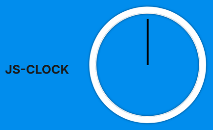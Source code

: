 # JS-CLOCK
<!DOCTYPE html>
<html lang="en">
<head>
     <meta charset="utf-8">
    <title>Dee's Clock</title>
</head>
<body>
   <div class="clock">
       <div class="clock-face">
           <div class="hand hour-hand"></div>
           <div class="hand min-hand"></div>
           <div class="hand sec-hand"></div>
       </div>
   </div>


   <style>
       html {
           background:#018DED url(https://unsplash.it/1500/1000?image=881&blur=5);;
           background-size: cover;
           font-family:'Franklin Gothic Medium';
           text-align: center;
           font-size: 10px;
       }

       body {
           margin: 0;
           font-size: 2rem;
           display: flex;
           flex: 1;
           min-height: 100vh;
           align-items: center;
     
       }

       .clock {
           width: 30rem;
           height: 30rem;
           border: 20px solid white;
           border-radius: 50%;
           margin: 50px auto;
           position: relative;
           padding: 2rem;
           box-shadow: 0 0 0 4px rgba(0,0,0,0.1),
           inset 0 0 0 3px #EFEFEF, inset 0 0 10px black, 0 0 10px rgba(0,0,0,0.2);
       }

       .clock-face {
           position: relative;
           width: 100%;
           height: 100%;
           transform: translateY(-3px);
       }

       .hand {
           width: 50%;
           height: 6px;
           background: black;
           position: absolute;
           top: 50%;
           transform-origin: 100%;
           transform: rotate(90deg);
           transition: all 0.05sec;
           transition-timing-function: cubic-bezier(0.1,2.7,0.58,1);
           
       }
   </style>

   <script>
     const secondHand = document.querySelector('.second-hand');
     const minsHand = document.querySelector('.min-hand');
     const hourHand = document.querySelector('.hour-hand');
     
     
     function setDate(){
         const now = new Date();

         const seconds = now.getSeconds();
         const secondsDegrees = ((seconds / 60) * 360)+ 90;
         secondHand.style.transform = 'rotate(${secondsDegrees}deg)';

         const min = now.getMinutes();
         const minsDegrees = ((seconds / 60) * 360) + 90;
         minHand.style.transform = 'rotate(${minsDegrees}deg)';

         const hour = now.getHours();
         const hourDegrees = ((min / 12) * 360) + 90;
         hourHand.style.transform = 'rotate(${hourDegrees}deg)';

     
     
     }   


     setInterval(setDate,1000);

     setDate();

   </script>
    


</body>
</html>
